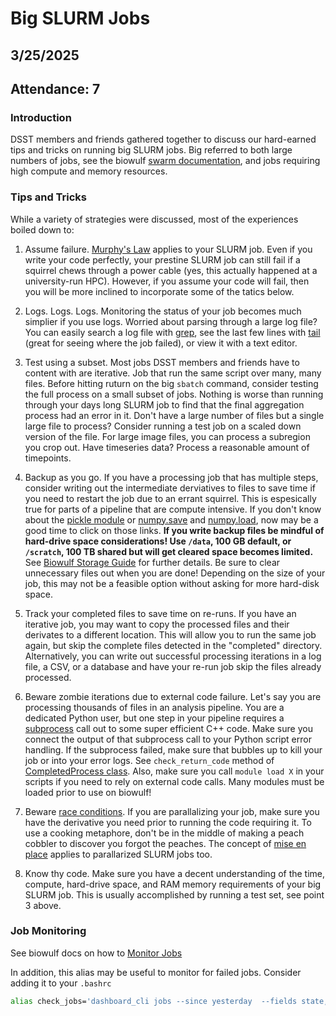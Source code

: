 # Big SLURM Jobs

## 3/25/2025

## Attendance: 7

### Introduction

DSST members and friends gathered together to discuss our hard-earned tips and tricks on running big SLURM jobs. Big referred to both large numbers of jobs, see the biowulf [swarm documentation](https://hpc.nih.gov/apps/swarm.html), and jobs requiring high compute and memory resources.

### Tips and Tricks

While a variety of strategies were discussed, most of the experiences boiled down to:

1. Assume failure. [Murphy's Law](https://en.wikipedia.org/wiki/Murphy%27s_law#:~:text=Murphy's%20law%20is%20an%20adage,American%20aerospace%20engineer%20Edward%20A.) applies to your SLURM job. Even if you write your code perfectly, your prestine SLURM job can still fail if a squirrel chews through a power cable (yes, this actually happened at a university-run HPC). However, if you assume your code will fail, then you will be more inclined to incorporate some of the tatics below.

2. Logs. Logs. Logs. Monitoring the status of your job becomes much simplier if you use logs. Worried about parsing through a large log file? You can easily search a log file with [grep](https://www.gnu.org/software/grep/manual/grep.html), see the last few lines with [tail](https://www.gnu.org/software/coreutils/manual/html_node/tail-invocation.html) (great for seeing where the job failed), or view it with a text editor.

3. Test using a subset. Most jobs DSST members and friends have to content with are iterative. Job that run the same script over many, many files. Before hitting ruturn on the big `sbatch` command, consider testing the full process on a small subset of jobs. Nothing is worse than running through your days long SLURM job to find that the final aggregation process had an error in it. Don't have a large number of files but a single large file to process? Consider running a test job on a scaled down version of the file. For large image files, you can process a subregion you crop out. Have timeseries data? Process a reasonable amount of timepoints.

4. Backup as you go. If you have a processing job that has multiple steps, consider writing out the intermediate derviatives to files to save time if you need to restart the job due to an errant squirrel. This is espesically true for parts of a pipeline that are compute intensive. If you don't know about the [pickle module](https://docs.python.org/3/library/pickle.html) or [numpy.save](https://numpy.org/devdocs/reference/generated/numpy.save.html) and [numpy.load](https://numpy.org/devdocs/reference/generated/numpy.load.html#), now may be a good time to click on those links. **If you write backup files be mindful of hard-drive space considerations! Use `/data`, 100 GB default, or `/scratch`, 100 TB shared but will get cleared space becomes limited.** See [Biowulf Storage Guide](https://hpc.nih.gov/storage/) for further details. Be sure to clear unnecessary files out when you are done! Depending on the size of your job, this may not be a feasible option without asking for more hard-disk space.

5. Track your completed files to save time on re-runs. If you have an iterative job, you may want to copy the processed files and their derivates to a different location. This will allow you to run the same job again, but skip the complete files detected in the "completed" directory. Alternatively, you can write out successful processing iterations in a log file, a CSV, or a database and have your re-run job skip the files already processed.

6. Beware zombie iterations due to external code failure. Let's say you are processing thousands of files in an analysis pipeline. You are a dedicated Python user, but one step in your pipeline requires a [subprocess](https://docs.python.org/3/library/subprocess.html) call out to some super efficient C++ code. Make sure you connect the output of that subprocess call to your Python script error handling. If the subprocess failed, make sure that bubbles up to kill your job or into your error logs. See `check_return_code` method of [CompletedProcess class](https://docs.python.org/3/library/subprocess.html#subprocess.CompletedProcess). Also, make sure you call `module load X` in your scripts if you need to rely on external code calls. Many modules must be loaded prior to use on biowulf!

7. Beware [race conditions](https://en.wikipedia.org/wiki/Race_condition). If you are parallalizing your job, make sure you have the derivative you need prior to running the code requiring it. To use a cooking metaphore, don't be in the middle of making a peach cobbler to discover you forgot the peaches. The concept of [mise en place](https://en.wikipedia.org/wiki/Mise_en_place) applies to parallarized SLURM jobs too.

8. Know thy code. Make sure you have a decent understanding of the time, compute, hard-drive space, and RAM memory requirements of your big SLURM job. This is usually accomplished by running a test set, see point 3 above.

### Job Monitoring

See biowulf docs on how to [Monitor Jobs](https://hpc.nih.gov/docs/userguide.html#monitor)

In addition, this alias may be useful to monitor for failed jobs. Consider adding it to your `.bashrc`

```bash
alias check_jobs='dashboard_cli jobs --since yesterday  --fields state,std_out,std_err | egrep "FAILED|TIMEOUT"'
```
